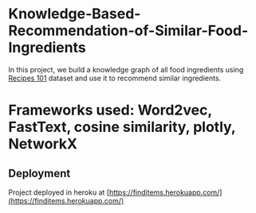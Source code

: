 # Knowledge-Based-Recommendation-of-Similar-Food-Ingredients
In this project, we build a knowledge graph of all food ingredients using [Recipes 101](https://eightportions.com/datasets/Recipes/#fn:1)  dataset and use it to recommend similar ingredients.

# Frameworks used: Word2vec, FastText, cosine similarity, plotly, NetworkX

## Deployment
Project deployed in heroku at [https://finditems.herokuapp.com/](https://finditems.herokuapp.com/)

